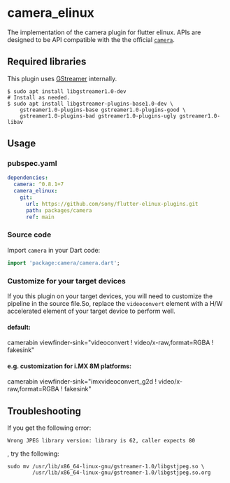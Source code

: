 # camera_elinux

The implementation of the camera plugin for flutter elinux. APIs are designed to be API compatible with the the official [`camera`](https://github.com/flutter/plugins/tree/master/packages/camera).

## Required libraries

This plugin uses [GStreamer](https://gstreamer.freedesktop.org/) internally.

```Shell
$ sudo apt install libgstreamer1.0-dev
# Install as needed.
$ sudo apt install libgstreamer-plugins-base1.0-dev \
    gstreamer1.0-plugins-base gstreamer1.0-plugins-good \
    gstreamer1.0-plugins-bad gstreamer1.0-plugins-ugly gstreamer1.0-libav
```

## Usage

### pubspec.yaml
```yaml
dependencies:
  camera: ^0.8.1+7
  camera_elinux:
    git:
      url: https://github.com/sony/flutter-elinux-plugins.git
      path: packages/camera
      ref: main
```

### Source code
Import `camera` in your Dart code:
```dart
import 'package:camera/camera.dart';
```

### Customize for your target devices
If you this plugin on your target devices, you will need to customize the pipeline in the source file.So, replace the `videoconvert` element with a H/W accelerated element of your target device to perform well.

#### default:
camerabin viewfinder-sink="videoconvert ! video/x-raw,format=RGBA ! fakesink"

#### e.g. customization for i.MX 8M platforms:
camerabin viewfinder-sink="imxvideoconvert_g2d ! video/x-raw,format=RGBA ! fakesink"


## Troubleshooting

If you get the following error:

```Shell
Wrong JPEG library version: library is 62, caller expects 80
```

, try the following:
```Shell
sudo mv /usr/lib/x86_64-linux-gnu/gstreamer-1.0/libgstjpeg.so \
        /usr/lib/x86_64-linux-gnu/gstreamer-1.0/libgstjpeg.so.org
```
